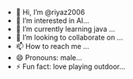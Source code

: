 - 👋 Hi, I’m @riyaz2006
- 👀 I’m interested in AI...
- 🌱 I’m currently learning java ...
- 💞️ I’m looking to collaborate on ...
- 📫 How to reach me ...
- 😄 Pronouns: male...
- ⚡ Fun fact: love playing outdoor...

<!---
riyaz2006/riyaz2006 is a ✨ special ✨ repository because its `README.md` (this file) appears on your GitHub profile.
You can click the Preview link to take a look at your changes.
--->

